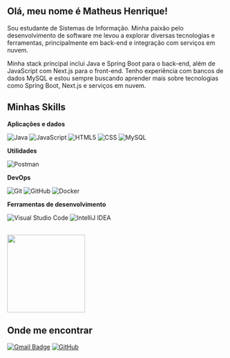 ## Olá, meu nome é Matheus Henrique!

Sou estudante de Sistemas de Informação. Minha paixão pelo desenvolvimento de software me levou a explorar diversas tecnologias e ferramentas, principalmente em back-end e integração com serviços em nuvem.

Minha stack principal inclui Java e Spring Boot para o back-end, além de JavaScript com Next.js para o front-end. Tenho experiência com bancos de dados MySQL e estou sempre buscando aprender mais sobre tecnologias como Spring Boot, Next.js e serviços em nuvem.

## Minhas Skills

**Aplicações e dados**

![Java](https://img.shields.io/badge/-Java-333333?style=flat&logo=Java&logoColor=007396)
![JavaScript](https://img.shields.io/badge/-JavaScript-333333?style=flat&logo=javascript)
![HTML5](https://img.shields.io/badge/-HTML5-333333?style=flat&logo=HTML5)
![CSS](https://img.shields.io/badge/-CSS-333333?style=flat&logo=CSS3&logoColor=1572B6)
![MySQL](https://img.shields.io/badge/-MySQL-333333?style=flat&logo=mysql)

**Utilidades**

![Postman](https://img.shields.io/badge/-Postman-333333?style=flat&logo=postman)

**DevOps**

![Git](https://img.shields.io/badge/-Git-333333?style=flat&logo=git)
![GitHub](https://img.shields.io/badge/-GitHub-333333?style=flat&logo=github)
![Docker](https://img.shields.io/badge/-Docker-333333?style=flat&logo=docker)

**Ferramentas de desenvolvimento**

![Visual Studio Code](https://img.shields.io/badge/-Visual%20Studio%20Code-333333?style=flat&logo=visual-studio-code&logoColor=007ACC)
![IntelliJ IDEA](https://img.shields.io/badge/-IntelliJ%20IDEA-333333?style=flat&logo=visual-studio-code&logoColor=007ACC)

<br/>

<a href="https://github.com/masteroflie" title="Meu Perfil">
  <img height="180em" src="https://github-readme-stats.vercel.app/api?username=masteroflie&show_icons=true" />
</a>

## Onde me encontrar

[![Gmail Badge](https://img.shields.io/badge/-mhapessoal@gmail.com-006bed?style=flat-square&logo=Gmail&logoColor=white&link=mailto:mhapessoal@gmail.com)](mailto:mhapessoal@gmail.com)
[![GitHub](https://img.shields.io/github/followers/masteroflie?label=follow&style=social)](https://github.com/MasterOfLie)
